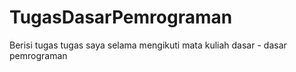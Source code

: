 # TugasDasarPemrograman
Berisi tugas tugas saya selama mengikuti mata kuliah dasar - dasar pemrograman
